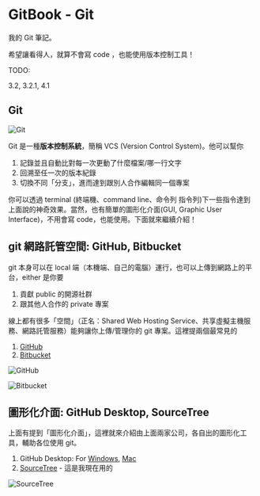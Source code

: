 # GitBook - Git

我的 Git 筆記。

希望讓看得人，就算不會寫 code ，也能使用版本控制工具！

TODO:

3.2, 3.2.1, 4.1

## Git

![Git](http://git-scm.com/images/logo@2x.png)

Git 是一種**版本控制系統**，簡稱 VCS (Version Control System)。他可以幫你

1. 記錄並且自動比對每一次更動了什麼檔案/哪一行文字
2. 回溯至任一次的版本紀錄
3. 切換不同「分支」，進而達到跟別人合作編輯同一個專案

你可以透過 terminal (終端機、command line、命令列
指令列)下一些指令達到上面說的神奇效果。當然，也有簡單的圖形化介面(GUI, Graphic User Interface)，不用會寫 code，也能使用。下面就來繼續介紹！

## git 網路託管空間: GitHub, Bitbucket

git 本身可以在 local 端（本機端、自己的電腦）運行，也可以上傳到網路上的平台，either 是你要

1. 貢獻 public 的開源社群
2. 跟其他人合作的 private 專案

線上都有很多「空間」（正名：Shared Web Hosting Service、共享虛擬主機服務、網路託管服務）能夠讓你上傳/管理你的 git 專案。這裡提兩個最常見的

1. [GitHub](https://github.com)
2. [Bitbucket](https://bitbucket.org/)

![GitHub](https://farm3.staticflickr.com/2238/13158675193_2892abac95_m.jpg)

![Bitbucket](https://www.bearfruit.org/files/2013/03/logoBitBucketPNG.png)


## 圖形化介面: GitHub Desktop, SourceTree

上面有提到「圖形化介面」，這裡就來介紹由上面兩家公司，各自出的圖形化工具，輔助各位使用 git。


1. GitHub Desktop: For [Windows](https://windows.github.com/), [Mac](https://mac.github.com/)
2. [SourceTree](http://www.sourcetreeapp.com/) - 這是我現在用的

![SourceTree](http://www.sourcetreeapp.com/images/logoSourceTree.png)

